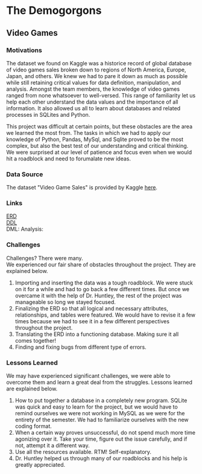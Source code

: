# The Demogorgons

## Video Games

### **Motivations**

The dataset we found on Kaggle was a historice record of global database of video games sales broken down to regions of North America, Europe, Japan, and others.  We knew we had to pare it down as much as possible while still retaining critical values for data definition, manipulation, and analysis. Amongst the team members, the knowledge of video games ranged from none whatsoever to well-versed.  This range of familiarity let us help each other understand the data values and the importance of all information.  It also allowed us all to learn about databases and related processes in SQLites and Python. 

This project was difficult at certain points, but these obstacles are the area we learned the most from.  The tasks in which we had to apply our knowledge of Python, Pandas, MySql, and Sqlite proved to be the most complex, but also the best test of our understanding and critical thinking.  We were surprised at our level of patience and focus even when we would hit a roadblock and need to forumalate new ideas.  

### **Data Source**

The dataset "Video Game Sales" is provided by Kaggle [here](https://www.kaggle.com/gregorut/videogamesales).  

### Links
[ERD](https://github.com/fairfield-university-is510-fall2017/final-project-the-demogorgons/blob/master/VideoGames_ERD.png)  
[DDL](https://github.com/fairfield-university-is510-fall2017/final-project-the-demogorgons/blob/master/DDL_VideoGames.ipynb)  
DML:
Analysis:


### **Challenges**

Challenges?  There were many.  
We experienced our fair share of obstacles throughout the project.  They are explained below.  
1. Importing and inserting the data was a tough roadblock.  We were stuck on it for a while and had to go back a few different times.  But once we overcame it with the help of Dr. Huntley, the rest of the project was manageable so long we stayed focused.  
2. Finalizing the ERD so that all logical and necessary attributes, relationships, and tables were featured. We would have to revise it a few times because we had to see it in a few different perspectives throughout the project.    
3. Translating the ERD into a functioning database. Making sure it all comes together!
4. Finding and fixing bugs from different type of errors.  

### **Lessons Learned**

We may have experienced significant challenges, we were able to overcome them and learn a great deal from the struggles.  Lessons learned are explained below.  
1. How to put together a database in a completely new program.  SQLite was quick and easy to learn for the project, but we would have to remind ourselves we were not working in MySQL as we were for the entirety of the semester.  We had to familiarize ourselves with the new coding format.
2. When a certain way proves unsuccessful, do not spend much more time agonizing over it.  Take your time, figure out the issue carefully, and if not, attempt it a different way.  
3. Use all the resources available.  RTM!  Self-explanatory. 
4. Dr. Huntley helped us through many of our roadblocks and his help is greatly appreciated.  
